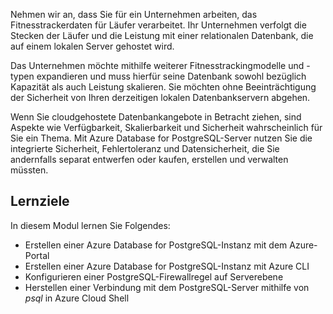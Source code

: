 Nehmen wir an, dass Sie für ein Unternehmen arbeiten, das Fitnesstrackerdaten für Läufer verarbeitet. Ihr Unternehmen verfolgt die Stecken der Läufer und die Leistung mit einer relationalen Datenbank, die auf einem lokalen Server gehostet wird.

Das Unternehmen möchte mithilfe weiterer Fitnesstrackingmodelle und -typen expandieren und muss hierfür seine Datenbank sowohl bezüglich Kapazität als auch Leistung skalieren. Sie möchten ohne Beeinträchtigung der Sicherheit von Ihren derzeitigen lokalen Datenbankservern abgehen.

Wenn Sie cloudgehostete Datenbankangebote in Betracht ziehen, sind Aspekte wie Verfügbarkeit, Skalierbarkeit und Sicherheit wahrscheinlich für Sie ein Thema. Mit Azure Database for PostgreSQL-Server nutzen Sie die integrierte Sicherheit, Fehlertoleranz und Datensicherheit, die Sie andernfalls separat entwerfen oder kaufen, erstellen und verwalten müssten.

## <a name="learning-objectives"></a>Lernziele

In diesem Modul lernen Sie Folgendes:
- Erstellen einer Azure Database for PostgreSQL-Instanz mit dem Azure-Portal
- Erstellen einer Azure Database for PostgreSQL-Instanz mit Azure CLI
- Konfigurieren einer PostgreSQL-Firewallregel auf Serverebene
- Herstellen einer Verbindung mit dem PostgreSQL-Server mithilfe von _psql_ in Azure Cloud Shell
